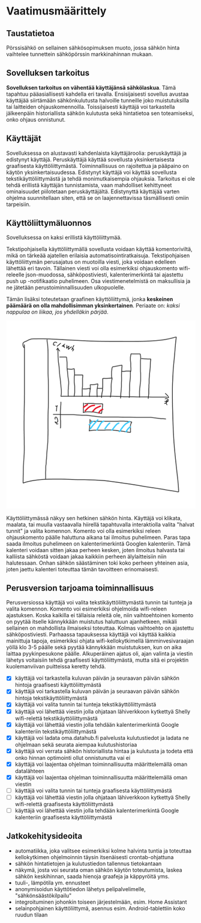 # Vaatimusmäärittely

## Taustatietoa

Pörssisähkö on sellainen sähkösopimuksen muoto, jossa sähkön hinta vaihtelee
tunnettein sähköpörssin markkinahinnan mukaan.

## Sovelluksen tarkoitus

**Sovelluksen tarkoitus on vähentää käyttäjänsä sähkölaskua**. Tämä tapahtuu
pääasiallisesti kahdella eri tavalla. Ensisijaisesti sovellus avustaa käyttäjää
siirtämään sähkönkulutusta halvoille tunneille joko muistutuksilla tai
laitteiden ohjauskomennoilla. Toissijaisesti käyttäjä voi tarkastella
jälkeenpäin historiallista sähkön kulutusta sekä hintatietoa sen toteamiseksi,
onko ohjaus onnistunut.

## Käyttäjät

Sovelluksessa on alustavasti kahdenlaista käyttäjäroolia: peruskäyttäjä ja
edistynyt käyttäjä. Peruskäyttäjä käyttää sovellusta yksinkertaisesta
graafisesta käyttöliittymästä. Toiminnallisuus on rajoitettua ja pääpaino on
käytön yksinkertaisuudessa. Edistynyt käyttäjä voi käyttää sovellusta
tekstikäyttöliittymästä ja tehdä monimutkaisempia ohjauksia. Tarkoitus ei ole
tehdä erillistä käyttäjän tunnistamista, vaan mahdolliset kehittyneet
ominaisuudet piilotetaan peruskäyttäjältä. Edistynyttä käyttäjää varten ohjelma
suunnitellaan siten, että se on laajennettavissa täsmällisesti omiin tarpeisiin.

## Käyttöliittymäluonnos

Sovelluksessa on kaksi erillistä käyttöliittymää.

Tekstipohjaisella käyttöliittymällä sovellusta voidaan käyttää komentoriviltä,
mikä on tärkeää ajatellen erilaisia automatisointiratkaisuja. Tekstipohjaisen
käyttöliittymän perusajatus on muotoilla viesti, joka voidaan edelleen lähettää
eri tavoin. Tällainen viesti voi olla esimerkiksi ohjauskomento wifi-releelle
json-muodossa, sähköpostiviesti, kalenterimerkintä tai ajastettu push up
-notifikaatio puhelimeen. Osa viestimenetelmistä on maksullisia ja ne jätetään
perustoiminnallisuuden ulkopuolelle.

Tämän lisäksi toteutetaan graafinen käyttöliittymä, jonka **keskeinen päämäärä
on olla mahdollisimman yksinkertainen**. Periaate on: *kaksi nappulaa on liikaa,
jos yhdelläkin pärjää*.

![gui_luonnos](gui_luonnos.png)

Käyttöliittymässä näkyy sen hetkinen sähkön hinta. Käyttäjä voi klikata,
maalata, tai muulla vastaavalla hiirellä tapahtuvalla interaktiolla valita
"halvat tunnit" ja valita komennon. Komento voi olla esimerkiksi releen
ohjauskomento päälle haluttuna aikana tai ilmoitus puhelimeen. Paras tapa saada
ilmoitus puhelimeen on kalenterimerkintä Googlen kalenteriin. Tämä kalenteri
voidaan sitten jakaa perheen kesken, joten ilmoitus halvasta tai kalliista
sähköstä voidaan jakaa kaikkiin perheen älylaitteisiin niin halutessaan. Onhan
sähkön säästäminen toki koko perheen yhteinen asia, joten jaettu kalenteri
toteuttaa tämän tavoitteen erinomaisesti.

## Perusversion tarjoama toiminnallisuus

Perusversiossa käyttäjä voi valita tekstikäyttöliittymästä tunnin tai tunteja ja
valita komennon. Komento voi esimerkiksi ohjelmoida wifi-releen ajastuksen.
Koska kaikilla ei tällaisia releitä ole, niin vaihtoehtoinen komento on pyytää
itselle kännykkään muistutus haluttuun ajanhetkeen, mikäli sellainen on
mahdollista ilmaiseksi toteuttaa. Kolmas vaihtoehto on ajastettu
sähköpostiviesti. Parhaassa tapauksessa käyttäjä voi käyttää kaikkia mainittuja
tapoja, esimerkiksi ohjata wifi-kellokytkimellä lämminvesivaraajan yöllä klo 3-5
päälle sekä pyytää kännykkään muistutuksen, kun on aika laittaa pyykinpesukone
päälle. Alkuperäinen ajatus oli, ajan valinta ja viestin lähetys voitaisiin
tehdä graafisesti käyttöliittymästä, mutta sitä ei projektin kuolemanviivan
puitteissa keretty tehdä.

- [x] käyttäjä voi tarkastella kuluvan päivän ja seuraavan päivän sähkön hintoja
      graafisesti käyttöliittymästä
- [x] käyttäjä voi tarkastella kuluvan päivän ja seuraavan päivän sähkön hintoja
      tekstikäyttöliittymästä
- [x] käyttäjä voi valita tunnin tai tunteja tekstikäyttöliittymästä
- [x] käyttäjä voi lähettää viestin jolla ohjataan lähiverkkoon kytkettyä Shelly
      wifi-relettä tekstikäyttöliittymästä
- [x] käyttäjä voi lähettää viestin jolla tehdään kalenterimerkintä Google
      kalenteriin tekstikäyttöliittymästä
- [x] käyttäjä voi ladata oma.datahub.fi palvelusta kulutustiedot ja ladata ne
      ohjelmaan sekä seurata aiempaa kulutushistoriaa
- [x] käyttäjä voi verrata sähkön historiallista hintaa ja kulutusta ja todeta
      että onko hinnan optimointi ollut onnistunutta vai ei
- [x] käyttäjä voi laajentaa ohjelman toiminnallisuutta määrittelemällä oman
      datalähteen
- [x] käyttäjä voi laajentaa ohjelman toiminnallisuutta määrittelemällä oman
      viestin
- [ ] käyttäjä voi valita tunnin tai tunteja graafisesta käyttöliittymästä
- [ ] käyttäjä voi lähettää viestin jolla ohjataan lähiverkkoon kytkettyä Shelly
      wifi-relettä graafisesta käyttöliittymästä
- [ ] käyttäjä voi lähettää viestin jolla tehdään kalenterimerkintä Google
      kalenteriin graafisesta käyttöliittymästä

## Jatkokehitysideoita

- automatiikka, joka valitsee esimerkiksi kolme halvinta tuntia ja toteuttaa
  kellokytkimen ohjelmoinnin täysin itsenäisesti crontab-ohjattuna
- sähkön hintatietojen ja kulutustiedon tallennus tietokantaan
- näkymä, josta voi seurata oman sähkön käytön toteutumista, laskea sähkön
  keskihinnan, saada hienoja graafeja ja käppyröitä yms.
- tuuli-, lämpötila ym. ennusteet
- anonymisoidun käyttötiedon lähetys pelipalvelimelle, "sähkönsäästökilpailu"
- integroituminen johonkin toiseen järjestelmään, esim. Home Assistant
- selainpohjainen käyttöliittymä, asennus esim. Android-tablettiin koko ruudun
  tilaan
